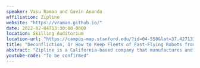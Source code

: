 ```yaml
---
speaker: Vasu Raman and Gavin Ananda
affiliation: Zipline
website: "https://vraman.github.io/"
date: 2022-02-04T13:30:00-0000
location: Skilling Auditorium
location-url: "https://campus-map.stanford.edu/?id=04-550&lat=37.42713104&lng=-122.17284632&zoom=17&srch=Skilling%20Auditorium"
title: "Deconfliction, Or How to Keep Fleets of Fast-Flying Robots from Crashing into Each Other"
abstract: "Zipline is a California-based company that manufactures and operates national-scale medical delivery systems using fleets of small drones. Each day, Zipline's drones rack up over 70,000 km in real-world BVLOS flight: day and night, rain or shine, from remote lands to dense urban sprawl. Our vehicles can reach facilities over 80 kilometers away in under an hour - rain or shine. To date, we've made over 250,000 commercial deliveries of medical products to facilities in Rwanda, Ghana, and the United States. With over five years of continuous commercial operations and more than 30 million kilometers flown, we have built a unique perspective on scaling real-world drone operations. Our fleet of aircraft, which we call "Zips", operate fully autonomously, with minimal human supervision. On our way to achieving safe autonomous operations at scale, we have faced many technical and operational challenges we have had to innovate around. This talk describes one such innovation – our tactical deconfliction system. A constant bottleneck for our operations is: how do we safely put more Zips in the air at the same time? The design of our airspace has improved through years of iteration to support many Zips aloft at once, all autonomously avoiding one another. This talk shares details on the design of our deconfliction system, and performance data from all of our global operations."
youtube-code: "To be confirmed"
---
```

